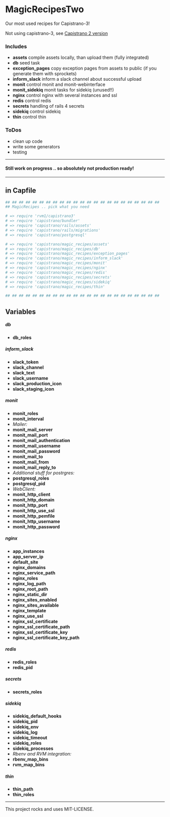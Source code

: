 # MagicRecipesTwo

Our most used recipes for Capistrano-3!

Not using capistrano-3, see [Capistrano 2 version](https://github.com/twetzel/magic_recipes)


### Includes

- **assets** compile assets locally, than upload them (fully integrated)
- **db** seed task
- **exception_pages** copy exception pages from assets to public (if you generate them with sprockets)
- **inform_slack** inform a slack channel about successful upload
- **monit** control monit and monit-webinterface
- **monit_sidekiq** monit tasks for sidekiq (unused!!)
- **nginx** control nginx with several instances and ssl
- **redis** control redis
- **secrets** handling of rails 4 secrets
- **sidekiq** control sidekiq
- **thin** control thin


### ToDos

- clean up code
- write some generators
- testing

---
#### Still work on progress .. so absolutely not production ready!
---


## in Capfile

```ruby
## ## ## ## ## ## ## ## ## ## ## ## ## ## ## ## ## ## ## ## ## ## ## 
## MagicRecipes .. pick what you need

# => require 'rvm1/capistrano3'
# => require 'capistrano/bundler'
# => require 'capistrano/rails/assets'
# => require 'capistrano/rails/migrations'
# => require 'capistrano/postgresql'

# => require 'capistrano/magic_recipes/assets'
# => require 'capistrano/magic_recipes/db'
# => require 'capistrano/magic_recipes/exception_pages'
# => require 'capistrano/magic_recipes/inform_slack'
# => require 'capistrano/magic_recipes/monit'
# => require 'capistrano/magic_recipes/nginx'
# => require 'capistrano/magic_recipes/redis'
# => require 'capistrano/magic_recipes/secrets'
# => require 'capistrano/magic_recipes/sidekiq'
# => require 'capistrano/magic_recipes/thin'

## ## ## ## ## ## ## ## ## ## ## ## ## ## ## ## ## ## ## ## ## ## ## 
```


## Variables

##### db
- **db_roles**

##### inform_slack
- **slack_token**
- **slack_channel**
- **slack_text**
- **slack_username**
- **slack_production_icon**
- **slack_staging_icon**

##### monit
- **monit_roles**
- **monit_interval**
- *Mailer:*
- **monit_mail_server**
- **monit_mail_port**
- **monit_mail_authentication**
- **monit_mail_username**
- **monit_mail_password**
- **monit_mail_to**
- **monit_mail_from**
- **monit_mail_reply_to**
- *Additional stuff for postrgres:*
- **postgresql_roles**
- **postgresql_pid**
- *WebClient:*
- **monit_http_client**
- **monit_http_domain**
- **monit_http_port**
- **monit_http_use_ssl**
- **monit_http_pemfile**
- **monit_http_username**
- **monit_http_password**

##### nginx
- **app_instances**
- **app_server_ip**
- **default_site**
- **nginx_domains**
- **nginx_service_path**
- **nginx_roles**
- **nginx_log_path**
- **nginx_root_path**
- **nginx_static_dir**
- **nginx_sites_enabled**
- **nginx_sites_available**
- **nginx_template**
- **nginx_use_ssl**
- **nginx_ssl_certificate**
- **nginx_ssl_certificate_path**
- **nginx_ssl_certificate_key**
- **nginx_ssl_certificate_key_path**

##### redis
- **redis_roles**
- **redis_pid**

##### secrets
- **secrets_roles**

##### sidekiq
- **sidekiq_default_hooks**
- **sidekiq_pid**
- **sidekiq_env**
- **sidekiq_log**
- **sidekiq_timeout**
- **sidekiq_roles**
- **sidekiq_processes**
- *Rbenv and RVM integration:*
- **rbenv_map_bins**
- **rvm_map_bins**

##### thin
- **thin_path**
- **thin_roles**

---

This project rocks and uses MIT-LICENSE.
